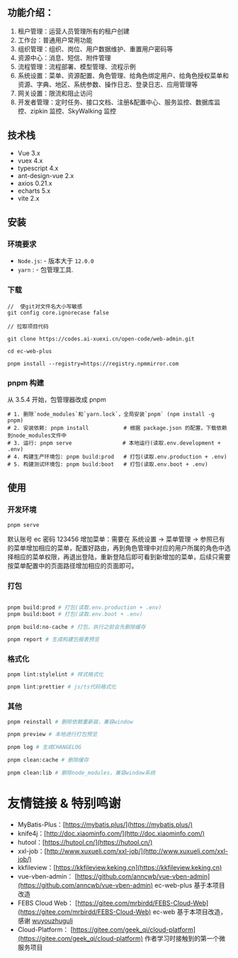 ## 功能介绍：

1. 租户管理：运营人员管理所有的租户创建
2. 工作台：普通用户常用功能
3. 组织管理：组织、岗位、用户数据维护、重置用户密码等
4. 资源中心：消息、短信、附件管理
5. 流程管理：流程部署、模型管理、流程示例
6. 系统设置：菜单、资源配置、角色管理、给角色绑定用户、给角色授权菜单和资源、字典、地区、系统参数、操作日志、登录日志、应用管理等
7. 网关设置：限流和阻止访问
8. 开发者管理：定时任务、接口文档、注册&配置中心、服务监控、数据库监控、zipkin 监控、SkyWalking 监控

## 技术栈

- Vue 3.x
- vuex 4.x
- typescript 4.x
- ant-design-vue 2.x
- axios 0.21.x
- echarts 5.x
- vite 2.x

## 安装

### 环境要求

- `Node.js`: - 版本大于 `12.0.0`
- `yarn` : - 包管理工具.

### 下载

```
//  使git对文件名大小写敏感
git config core.ignorecase false

// 拉取项目代码

git clone https://codes.ai-xuexi.cn/open-code/web-admin.git

cd ec-web-plus

pnpm install --registry=https://registry.npmmirror.com
```

### pnpm 构建

从 3.5.4 开始，包管理器改成 pnpm

```
# 1. 删除`node_modules`和`yarn.lock`，全局安装`pnpm` (npm install -g pnpm)
# 2. 安装依赖: pnpm install           # 根据 package.json 的配置，下载依赖到node_modules文件中
# 3. 运行: pnpm serve                # 本地运行(读取.env.development + .env)
# 4. 构建生产环境包: pnpm build:prod   # 打包(读取.env.production + .env)
# 5. 构建测试环境包: pnpm build:boot   # 打包(读取.env.boot + .env)
```

## 使用

### 开发环境

```bash
pnpm serve
```

默认账号  ec   密码  123456
增加菜单：需要在 系统设置 -> 菜单管理 -> 参照已有的菜单增加相应的菜单，配置好路由，再到角色管理中对应的用户所属的角色中选择相应的菜单权限，再退出登陆，重新登陆后即可看到新增加的菜单，后续只需要按菜单配置中的页面路径增加相应的页面即可。
### 打包

```bash

pnpm build:prod # 打包(读取.env.production + .env)
pnpm build:boot # 打包(读取.env.boot + .env)

pnpm build:no-cache # 打包，执行之前会先删除缓存

pnpm report # 生成构建包报表预览
```

### 格式化

```bash
pnpm lint:stylelint # 样式格式化

pnpm lint:prettier # js/ts代码格式化
```

### 其他

```bash
pnpm reinstall # 删除依赖重新装，兼容window

pnpm preview # 本地进行打包预览

pnpm log # 生成CHANGELOG

pnpm clean:cache # 删除缓存

pnpm clean:lib # 删除node_modules，兼容window系统
```



# 友情链接 & 特别鸣谢

- MyBatis-Plus：[https://mybatis.plus/](https://mybatis.plus/)
- knife4j：[http://doc.xiaominfo.com/](http://doc.xiaominfo.com/)
- hutool：[https://hutool.cn/](https://hutool.cn/)
- xxl-job：[http://www.xuxueli.com/xxl-job/](http://www.xuxueli.com/xxl-job/)
- kkfileview：[https://kkfileview.keking.cn](https://kkfileview.keking.cn)
- vue-vben-admin： [https://github.com/anncwb/vue-vben-admin](https://github.com/anncwb/vue-vben-admin) ec-web-plus 基于本项目改造
- FEBS Cloud Web： [https://gitee.com/mrbirdd/FEBS-Cloud-Web](https://gitee.com/mrbirdd/FEBS-Cloud-Web) ec-web 基于本项目改造， 感谢 [wuyouzhuguli](https://github.com/wuyouzhuguli)
- Cloud-Platform： [https://gitee.com/geek_qi/cloud-platform](https://gitee.com/geek_qi/cloud-platform) 作者学习时接触到的第一个微服务项目
